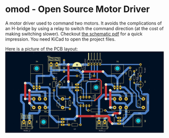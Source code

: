 # omod - Open Source Motor Driver
A motor driver used to command two motors. It avoids the complications of an H-bridge
by using a relay to switch the command direction (at the cost of making switching slower).
Checkout [the schematic pdf](schematic.pdf) for a quick impression.
You need KiCad to open the project files.

Here is a picture of the PCB layout:
![layout_pic.png](layout_pic.png)
